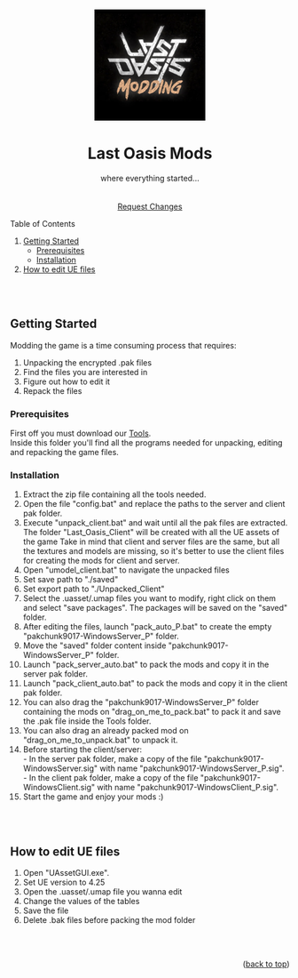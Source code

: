 <!-- readme-top -->
<a name="readme-top"></a>


<!-- LOGO -->
<br />
<div align="center">
  <a href="https://github.com/iamBVC/Last-Oasis-Mods">
    <img src="images/logo.png" alt="Logo" height="200">
  </a>

  <h1 align="center">Last Oasis Mods</h1>

  <p align="center">
    where everything started...
    <br />
    <br />
    <br />
    <a href="https://github.com/iamBVC/Last-Oasis-Mods/issues">Request Changes</a>
    <br />
  </p>
</div>



<!-- TABLE OF CONTENTS -->
  <summary>Table of Contents</summary>
  <ol>
    <li>
      <a href="#getting-started">Getting Started</a>
      <ul>
        <li><a href="#prerequisites">Prerequisites</a></li>
        <li><a href="#installation">Installation</a></li>
      </ul>
    </li>
    <li>
      <a href="#how-to-edit-ue-files">How to edit UE files</a>
    </li>
  </ol>
<br />
<br />

<!-- GETTING STARTED -->
## Getting Started

Modding the game is a time consuming process that requires:
<ol>
  <li>
    Unpacking the encrypted .pak files
  </li>
  <li>
    Find the files you are interested in
  </li>
  <li>
    Figure out how to edit it
  </li>
  <li>
    Repack the files
  </li>
</ol>


<!-- Prerequisites -->
### Prerequisites
First off you must download our <a href="https://github.com/iamBVC/Last-Oasis-Mods/blob/master/Tools">Tools</a>.<br />
Inside this folder you'll find all the programs needed for unpacking, editing and repacking the game files.
<br />


<!-- Installation -->
### Installation
<ol>
  <li>
    Extract the zip file containing all the tools needed.
  </li>
  <li>
    Open the file "config.bat" and replace the paths to the server and client pak folder.
  </li>
  <li>
    Execute "unpack_client.bat" and wait until all the pak files are extracted.
	The folder "Last_Oasis_Client" will be created with all the UE assets of the game
	Take in mind that client and server files are the same, but all the textures and models are missing, so it's better to use the client files for creating the mods for client and server.
  </li>
  <li>
    Open "umodel_client.bat" to navigate the unpacked files
  </li>
  <li>
    Set save path to "./saved"
  </li>
  <li>
    Set export path to "./Unpacked_Client"
  </li>
  <li>
    Select the .uasset/.umap files you want to modify, right click on them and select "save packages".
    The packages will be saved on the "saved" folder.
  </li>
  <li>
    After editing the files, launch "pack_auto_P.bat" to create the empty "pakchunk9017-WindowsServer_P" folder.
  </li>
  <li>
    Move the "saved" folder content inside "pakchunk9017-WindowsServer_P" folder.
  </li>
  <li>
    Launch "pack_server_auto.bat" to pack the mods and copy it in the server pak folder.
  </li>
  <li>
    Launch "pack_client_auto.bat" to pack the mods and copy it in the client pak folder.
  </li>
  <li>
    You can also drag the "pakchunk9017-WindowsServer_P" folder containing the mods on "drag_on_me_to_pack.bat" to pack it and save the .pak file inside the Tools folder.
  </li>
  <li>
    You can also drag an already packed mod on "drag_on_me_to_unpack.bat" to unpack it.
  </li>
  <li>
    Before starting the client/server:
    <br />- In the server pak folder, make a copy of the file "pakchunk9017-WindowsServer.sig" with name "pakchunk9017-WindowsServer_P.sig".
	<br />- In the client pak folder, make a copy of the file "pakchunk9017-WindowsClient.sig" with name "pakchunk9017-WindowsClient_P.sig".
  </li>
  <li>
    Start the game and enjoy your mods :)
  </li>
</ol>
<br />
<br />


<!-- How to edit UE files -->
## How to edit UE files
<ol>
  <li>
    Open "UAssetGUI.exe".
  </li>
  <li>
    Set UE version to 4.25
  </li>
  <li>
    Open the .uasset/.umap file you wanna edit
  </li>
  <li>
    Change the values of the tables
  </li>
  <li>
    Save the file
  </li>
  <li>
    Delete .bak files before packing the mod folder
  </li>
</ol>
<br />
<br />


<p align="right">(<a href="#readme-top">back to top</a>)</p>
